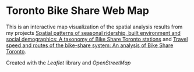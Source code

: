 # Toronto Bike Share Web Map
This is an interactive map visualization of the spatial analysis results from my projects [Spatial patterns of seasonal ridership, built environment and social demographics: A taxonomy of Bike Share Toronto stations](https://github.com/zehuiyin/cluster_analysis_toronto_bikeshare) and [Travel speed and routes of the bike-share system: An analysis of Bike Share Toronto](https://github.com/zehuiyin/travel_speed_and_routes_toronto_bikeshare).

Created with the <i>Leaflet</i> library and <i>OpenStreetMap</i>
